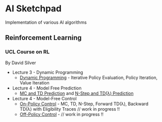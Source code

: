 # AI Sketchpad

Implementation of various AI algorithms

## Reinforcement Learning

### UCL Course on RL
By David Silver
* Lecture 3 - Dynamic Programming
  * [Dynamic Programming](UCL_Course_on_RL/Lecture03_DP/DynamicProgramming.html) - Iterative Policy Evaluation, Policy Iteration, Value Iteration
* Lecture 4 - Model Free Prediction
  * [MC and TD Prediction](UCL_Course_on_RL/Lecture04_Pred/ModelFreePrediction_Part1.html) and [N-Step and TD(λ) Prediction](UCL_Course_on_RL/Lecture04_Pred/ModelFreePrediction_Part2.html)
* Lecture 4 - Model-Free Control
  * [On-Policy Control](UCL_Course_on_RL/Lecture05_Ctrl/ModelFreeControl_Part1.html) - MC, TD, N-Step, Forward TD(λ), Backward TD(λ) with Eligibility Traces // work in progress !!
  * [Off-Policy Control](UCL_Course_on_RL/Lecture05_Ctrl/ModelFreeControl_Part2.html) - // work in progress !!

